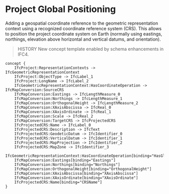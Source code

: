 Project Global Positioning
==========================

Adding a geospatial coordinate reference to the geometric representation context using a recognized coordinate reference system (CRS). This allows to position the project coordinate system on Earth (normally using eastings, northings, elevation above horizontal and vertical datums, and orientation).

> HISTORY  New concept template enabled by schema enhancements in IFC4.

```
concept {
    IfcProject:RepresentationContexts -> IfcGeometricRepresentationContext
    IfcProject:ObjectType -> IfcLabel_1
    IfcProject:LongName -> IfcLabel_2
    IfcGeometricRepresentationContext:HasCoordinateOperation -> IfcMapConversion:SourceCRS
    IfcMapConversion:Eastings -> IfcLengthMeasure_0
    IfcMapConversion:Northings -> IfcLengthMeasure_1
    IfcMapConversion:OrthogonalHeight -> IfcLengthMeasure_2
    IfcMapConversion:XAxisAbscissa -> IfcReal_0
    IfcMapConversion:XAxisOrdinate -> IfcReal_1
    IfcMapConversion:Scale -> IfcReal_2
    IfcMapConversion:TargetCRS -> IfcProjectedCRS
    IfcProjectedCRS:Name -> IfcLabel_0
    IfcProjectedCRS:Description -> IfcText
    IfcProjectedCRS:GeodeticDatum -> IfcIdentifier_0
    IfcProjectedCRS:VerticalDatum -> IfcIdentifier_1
    IfcProjectedCRS:MapProjection -> IfcIdentifier_2
    IfcProjectedCRS:MapZone -> IfcIdentifier_3
    IfcGeometricRepresentationContext:HasCoordinateOperation[binding="HasGlobalPosition"]
    IfcMapConversion:Eastings[binding="Eastings"]
    IfcMapConversion:Northings[binding="Northings"]
    IfcMapConversion:OrthogonalHeight[binding="OrthogonalHeight"]
    IfcMapConversion:XAxisAbscissa[binding="XAxisAbscissa"]
    IfcMapConversion:XAxisOrdinate[binding="XAxisOrdinate"]
    IfcProjectedCRS:Name[binding="CRSName"]
}
```
